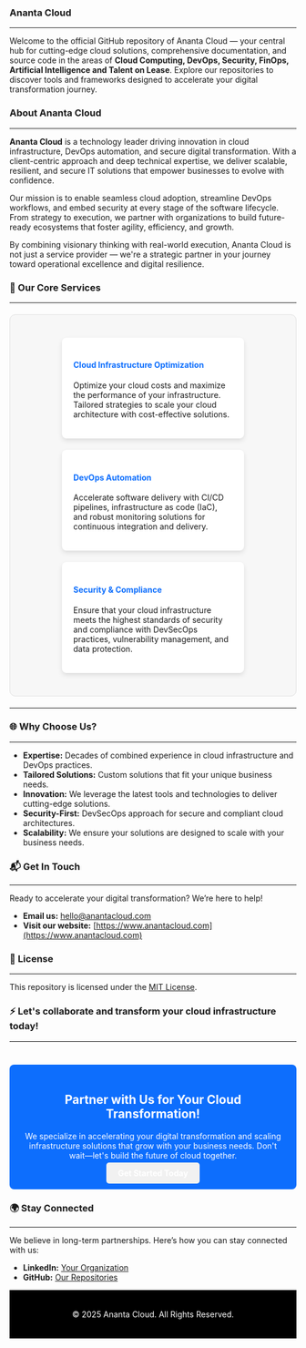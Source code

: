 ### Ananta Cloud
---
Welcome to the official GitHub repository of Ananta Cloud — your central hub for cutting-edge cloud solutions, comprehensive documentation, and source code in the areas of **Cloud Computing, DevOps, Security, FinOps, Artificial Intelligence and Talent on Lease**. Explore our repositories to discover tools and frameworks designed to accelerate your digital transformation journey.

### About Ananta Cloud
---
**Ananta Cloud** is a technology leader driving innovation in cloud infrastructure, DevOps automation, and secure digital transformation. With a client-centric approach and deep technical expertise, we deliver scalable, resilient, and secure IT solutions that empower businesses to evolve with confidence.

Our mission is to enable seamless cloud adoption, streamline DevOps workflows, and embed security at every stage of the software lifecycle. From strategy to execution, we partner with organizations to build future-ready ecosystems that foster agility, efficiency, and growth.

By combining visionary thinking with real-world execution, Ananta Cloud is not just a service provider — we're a strategic partner in your journey toward operational excellence and digital resilience.

### 🚀 Our Core Services
---

<div style="display: flex; justify-content: space-around; flex-wrap: wrap; gap: 20px; background-color: #f7f7f7; padding: 40px; border-radius: 10px; border: 1px solid #e1e1e1; margin: 20px 0;">
  <div style="width: 30%; min-width: 280px; background-color: #ffffff; padding: 20px; border-radius: 8px; box-shadow: 0px 4px 8px rgba(0,0,0,0.1);">
    <h4 style="color: #0d6efd;">Cloud Infrastructure Optimization</h4>
    <p>Optimize your cloud costs and maximize the performance of your infrastructure. Tailored strategies to scale your cloud architecture with cost-effective solutions.</p>
  </div>

  <div style="width: 30%; min-width: 280px; background-color: #ffffff; padding: 20px; border-radius: 8px; box-shadow: 0px 4px 8px rgba(0,0,0,0.1);">
    <h4 style="color: #0d6efd;">DevOps Automation</h4>
    <p>Accelerate software delivery with CI/CD pipelines, infrastructure as code (IaC), and robust monitoring solutions for continuous integration and delivery.</p>
  </div>

  <div style="width: 30%; min-width: 280px; background-color: #ffffff; padding: 20px; border-radius: 8px; box-shadow: 0px 4px 8px rgba(0,0,0,0.1);">
    <h4 style="color: #0d6efd;">Security & Compliance</h4>
    <p>Ensure that your cloud infrastructure meets the highest standards of security and compliance with DevSecOps practices, vulnerability management, and data protection.</p>
  </div>
</div>

---

### 🌐 Why Choose Us?
---

- **Expertise:** Decades of combined experience in cloud infrastructure and DevOps practices.
- **Tailored Solutions:** Custom solutions that fit your unique business needs.
- **Innovation:** We leverage the latest tools and technologies to deliver cutting-edge solutions.
- **Security-First:** DevSecOps approach for secure and compliant cloud architectures.
- **Scalability:** We ensure your solutions are designed to scale with your business needs.

### 📬 Get In Touch
---

Ready to accelerate your digital transformation? We’re here to help!

- **Email us:** [hello@anantacloud.com](mailto:hello@anantacloud.com)
- **Visit our website:** [https://www.anantacloud.com](https://www.anantacloud.com)

### 📜 License
---

This repository is licensed under the [MIT License](LICENSE).

### ⚡ Let's collaborate and transform your cloud infrastructure today!
---

<div style="background-color: #0d6efd; padding: 20px; text-align: center; color: white; border-radius: 8px; margin-top: 40px;">
  <h2>Partner with Us for Your Cloud Transformation!</h2>
  <p>We specialize in accelerating your digital transformation and scaling infrastructure solutions that grow with your business needs. Don't wait—let's build the future of cloud together.</p>
  <a href="https://www.Anantacloud.com" style="color: white; background-color: #f1f1f1; padding: 10px 20px; border-radius: 5px; text-decoration: none; font-weight: bold;">Get Started Today</a>
</div>


### 🌍 Stay Connected
---

We believe in long-term partnerships. Here’s how you can stay connected with us:

- **LinkedIn:** [Your Organization](https://www.linkedin.com/company/anantacloud)
- **GitHub:** [Our Repositories](https://github.com/anantacloud)

<footer style="background-color: black; color: white; padding: 20px; text-align: center;">
  <p>&copy; 2025 Ananta Cloud. All Rights Reserved.</p>
</footer>
